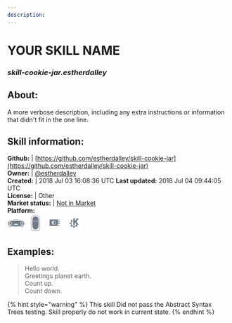```yaml
--- 
description: 
---
```


# YOUR SKILL NAME  
### _skill-cookie-jar.estherdalley_  
## About:  
A more verbose description, including any extra instructions or
information that didn't fit in the one line.

## Skill information:  
**Github:** | [https://github.com/estherdalley/skill-cookie-jar](https://github.com/estherdalley/skill-cookie-jar)  
**Owner:** | [@estherdalley](https://github.com/estherdalley)  
**Created:** | 2018 Jul 03 16:08:36 UTC  **Last updated:** 2018 Jul 04 09:44:05 UTC  
**License:** | Other  
**Market status:** | [Not in Market](https://market.mycroft.ai/skill/)  
**Platform:**  
 ![](../.gitbook/assets/mark-1-icon.png)  ![](../.gitbook/assets/mark-2-icon.png)  ![](../.gitbook/assets/picroft-icon.png)  ![](../.gitbook/assets/kde.png)   
## Examples:  
> Hello world.  
> Greetings planet earth.  
> Count up.  
> Count down.  
  
{% hint style="warning" %}
This skill Did not pass the Abstract Syntax Trees testing. Skill properly do not work in current state.
{% endhint %}
